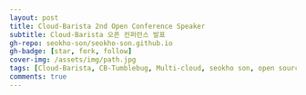 ```yaml
---
layout: post
title: Cloud-Barista 2nd Open Conference Speaker
subtitle: Cloud-Barista 오픈 컨퍼런스 발표
gh-repo: seokho-son/seokho-son.github.io
gh-badge: [star, fork, follow]
cover-img: /assets/img/path.jpg
tags: [Cloud-Barista, CB-Tumblebug, Multi-cloud, seokho son, open source]
comments: true
---
```


